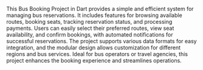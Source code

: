 This Bus Booking Project in Dart provides a simple and efficient system for managing bus reservations. It includes features for browsing available routes, booking seats, tracking reservation status, and processing payments. Users can easily select their preferred routes, view seat availability, and confirm bookings, with automated notifications for successful reservations. The project supports various data formats for easy integration, and the modular design allows customization for different regions and bus services. Ideal for bus operators or travel agencies, this project enhances the booking experience and streamlines operations.

